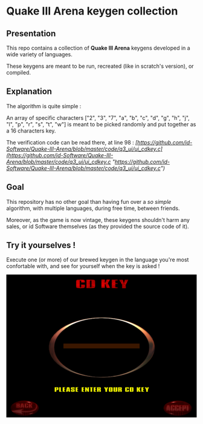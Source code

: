 # Quake III Arena keygen collection

## Presentation

This repo contains a collection of **Quake III Arena** keygens developed in a wide variety of languages.

These keygens are meant to be run, recreated (like in scratch's version), or compiled.


## Explanation

The algorithm is quite simple :

An array of specific characters ["2", "3", "7", "a", "b", "c", "d", "g", "h", "j", "l", "p", "r", "s", "t", "w"] is meant to be picked randomly and put together as a 16 characters key.

The verification code can be read there, at line 98 :
*[https://github.com/id-Software/Quake-III-Arena/blob/master/code/q3_ui/ui_cdkey.c](https://github.com/id-Software/Quake-III-Arena/blob/master/code/q3_ui/ui_cdkey.c "https://github.com/id-Software/Quake-III-Arena/blob/master/code/q3_ui/ui_cdkey.c")*


## Goal

This repository has no other goal than having fun over a *so simple* algorithm, with multiple languages, during free time, between friends.

Moreover, as the game is now vintage, these keygens shouldn't harm any sales, or id Software themselves (as they provided the source code of it).

## Try it yourselves !

Execute one (or more) of our brewed keygen in the language you're most confortable with, and see for yourself when the key is asked !

![Alt text](/cd_key_input.png?raw=true "Enter your key")
